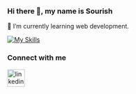 ### Hi there 👋, my name is Sourish

🌱 I’m currently learning web development.

[![My Skills](https://skillicons.dev/icons?i=mongodb,express,react,nodejs,graphql,apollo,materialui,html,css,javascript,git,linux,mysql&theme=light&perline=4)](https://skillicons.dev)

### Connect with me
[<img src='https://cdn.jsdelivr.net/npm/simple-icons@3.0.1/icons/linkedin.svg' alt='linkedin' height='40'>](https://www.linkedin.com/in/https://www.linkedin.com/in/sourish-bhattacharyya-699486135//)  
